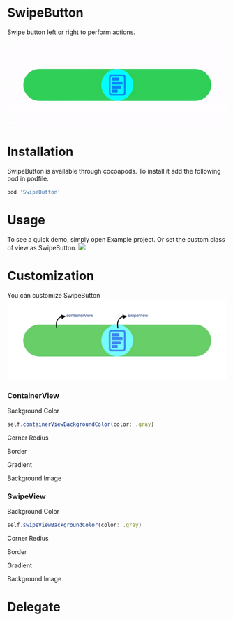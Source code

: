 # SwipeButton
Swipe button left or right to perform actions.

![Sample](https://github.com/rajeshpremani/SwipeButton/blob/main/Example/Assets/demo.gif)

# Installation
SwipeButton is available through cocoapods. To install it add the following pod in podfile.<br />
```js
pod 'SwipeButton'
```

# Usage
To see a quick demo, simply open Example project. Or set the custom class of view as SwipeButton.
![](https://github.com/rajeshpremani/SwipeButton/blob/main/Example/Assets/customClass.gif)

# Customization
You can customize SwipeButton <br />
![](https://github.com/rajeshpremani/SwipeButton/blob/main/Example/Assets/DemoDoc.jpeg)

### ContainerView
Background Color
```js
self.containerViewBackgroundColor(color: .gray)
```
Corner Redius

Border 

Gradient

Background Image

### SwipeView
Background Color
```js
self.swipeViewBackgroundColor(color: .gray)
```
Corner Redius

Border 

Gradient

Background Image


# Delegate


